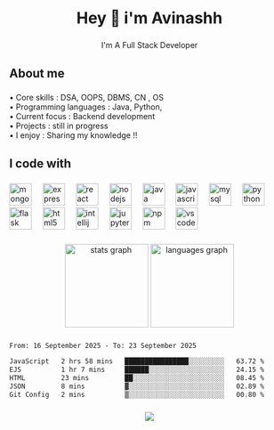 <h1 align="center">Hey 👋 i'm Avinashh</h1>

###

<p align="center">I'm A Full Stack Developer</p>

###

<h2 align="left">About me</h2>

###

<p align="left">• Core skills : DSA, OOPS, DBMS, CN , OS<br>• Programming languages : Java, Python,<br>• Current focus : Backend development<br>• Projects : still in progress<br>• I enjoy : Sharing my knowledge !!</p>

###

<h2 align="left">I code with</h2>

###

<div align="left">
  <img src="https://cdn.jsdelivr.net/gh/devicons/devicon/icons/mongodb/mongodb-original.svg" height="40" alt="mongodb logo"  />
  <img width="12" />
  <img src="https://cdn.jsdelivr.net/gh/devicons/devicon/icons/express/express-original.svg" height="40" alt="express logo"  />
  <img width="12" />
  <img src="https://cdn.jsdelivr.net/gh/devicons/devicon/icons/react/react-original.svg" height="40" alt="react logo"  />
  <img width="12" />
  <img src="https://cdn.jsdelivr.net/gh/devicons/devicon/icons/nodejs/nodejs-original.svg" height="40" alt="nodejs logo"  />
  <img width="12" />
  <img src="https://cdn.jsdelivr.net/gh/devicons/devicon/icons/java/java-original.svg" height="40" alt="java logo"  />
  <img width="12" />
  <img src="https://cdn.jsdelivr.net/gh/devicons/devicon/icons/javascript/javascript-original.svg" height="40" alt="javascript logo"  />
  <img width="12" />
  <img src="https://cdn.jsdelivr.net/gh/devicons/devicon/icons/mysql/mysql-original.svg" height="40" alt="mysql logo"  />
  <img width="12" />
  <img src="https://cdn.jsdelivr.net/gh/devicons/devicon/icons/python/python-original.svg" height="40" alt="python logo"  />
  <img width="12" />
  <img src="https://cdn.jsdelivr.net/gh/devicons/devicon/icons/flask/flask-original.svg" height="40" alt="flask logo"  />
  <img width="12" />
  <img src="https://cdn.jsdelivr.net/gh/devicons/devicon/icons/html5/html5-original.svg" height="40" alt="html5 logo"  />
  <img width="12" />
  <img src="https://cdn.jsdelivr.net/gh/devicons/devicon/icons/intellij/intellij-original.svg" height="40" alt="intellij logo"  />
  <img width="12" />
  <img src="https://cdn.jsdelivr.net/gh/devicons/devicon/icons/jupyter/jupyter-original.svg" height="40" alt="jupyter logo"  />
  <img width="12" />
  <img src="https://cdn.jsdelivr.net/gh/devicons/devicon/icons/npm/npm-original-wordmark.svg" height="40" alt="npm logo"  />
  <img width="12" />
  <img src="https://cdn.jsdelivr.net/gh/devicons/devicon/icons/vscode/vscode-original.svg" height="40" alt="vscode logo"  />
</div>

###

<div align="center">
  <img src="https://github-readme-stats-five-drab-36.vercel.app/api?username=Avinash-Alapati&hide_title=false&hide_rank=false&show_icons=true&include_all_commits=true&count_private=true&disable_animations=false&theme=dracula&locale=en&hide_border=false&order=1" height="150" alt="stats graph"  />
  <img src="https://github-readme-stats-five-drab-36.vercel.app/api/top-langs?username=Avinash-Alapati&locale=en&hide_title=false&layout=compact&card_width=320&langs_count=5&theme=dracula&hide_border=false&order=2" height="150" alt="languages graph"  />
</div>

###


<!--START_SECTION:waka-->

```txt
From: 16 September 2025 - To: 23 September 2025

JavaScript   2 hrs 58 mins   ████████████████░░░░░░░░░   63.72 %
EJS          1 hr 7 mins     ██████░░░░░░░░░░░░░░░░░░░   24.15 %
HTML         23 mins         ██░░░░░░░░░░░░░░░░░░░░░░░   08.45 %
JSON         8 mins          ▓░░░░░░░░░░░░░░░░░░░░░░░░   02.89 %
Git Config   2 mins          ▒░░░░░░░░░░░░░░░░░░░░░░░░   00.80 %
```

<!--END_SECTION:waka-->


###
<div align="center">
  <img src="https://visitor-badge.laobi.icu/badge?page_id=Avinash-Alapati.Avinash-Alapati&"  />
</div>

###
